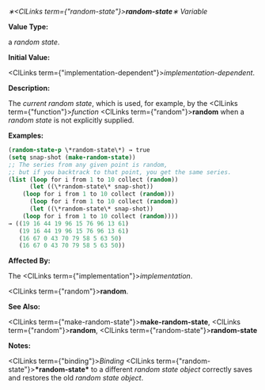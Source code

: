 *∗<ClLinks  term={"*random-state*"}><b>*random-state*</b></ClLinks>∗ Variable* 



**Value Type:** 



a *random state*. 



**Initial Value:** 



<ClLinks  term={"implementation-dependent"}><i>implementation-dependent</i></ClLinks>. 



**Description:** 



The *current random state*, which is used, for example, by the <ClLinks  term={"function"}><i>function</i></ClLinks> <ClLinks  term={"random"}><b>random</b></ClLinks> when a *random state* is not explicitly supplied. 







 



 



**Examples:**
```lisp
(random-state-p \*random-state\*) → true 
(setq snap-shot (make-random-state)) 
;; The series from any given point is random, 
;; but if you backtrack to that point, you get the same series. 
(list (loop for i from 1 to 10 collect (random)) 
      (let ((\*random-state\* snap-shot)) 
	(loop for i from 1 to 10 collect (random))) 
      (loop for i from 1 to 10 collect (random)) 
      (let ((\*random-state\* snap-shot)) 
	(loop for i from 1 to 10 collect (random)))) 
→ ((19 16 44 19 96 15 76 96 13 61) 
   (19 16 44 19 96 15 76 96 13 61) 
   (16 67 0 43 70 79 58 5 63 50) 
   (16 67 0 43 70 79 58 5 63 50)) 
```
**Affected By:** 



The <ClLinks  term={"implementation"}><i>implementation</i></ClLinks>. 



<ClLinks  term={"random"}><b>random</b></ClLinks>. 



**See Also:** 



<ClLinks  term={"make-random-state"}><b>make-random-state</b></ClLinks>, <ClLinks  term={"random"}><b>random</b></ClLinks>, <ClLinks  term={"random-state"}><b>random-state</b></ClLinks> 



**Notes:** 



<ClLinks  term={"binding"}><i>Binding</i></ClLinks> <ClLinks  term={"random-state"}><b>\*random-state\*</b></ClLinks> to a different *random state object* correctly saves and restores the old *random state object*. 



